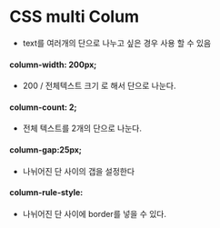 # CSS multi Colum
- text를 여러개의 단으로 나누고 싶은 경우 사용 할 수 있음

#### column-width: 200px; 
- 200 / 전체텍스트 크기 로 해서 단으로 나눈다.

#### column-count: 2;
- 전체 텍스트를 2개의 단으로 나눈다.

#### column-gap:25px;
- 나뉘어진 단 사이의 갭을 설정한다

#### column-rule-style:
- 나뉘어진 단 사이에 border를 넣을 수 있다.

